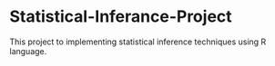 # Statistical-Inferance-Project
This project to implementing statistical inference techniques using R language.   
